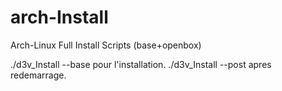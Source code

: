 # arch-Install
Arch-Linux Full Install Scripts (base+openbox)

./d3v_Install --base pour l'installation.
./d3v_Install --post apres redemarrage.
